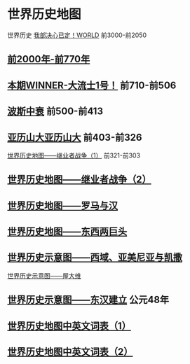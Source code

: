 

# 世界历史地图 

世界历史 [我部决心已定！WORLD](https://zhuanlan.zhihu.com/p/28950754) 前3000-前2050

## [前2000年-前770年](https://zhuanlan.zhihu.com/p/29146311)

## [本期WINNER-大流士1号！](https://zhuanlan.zhihu.com/p/29309458) 前710-前506

## [波斯中衰](https://zhuanlan.zhihu.com/p/29514412) 前500-前413

## [亚历山大亚历山大](https://zhuanlan.zhihu.com/p/29691909) 前403-前326

[世界历史地图——继业者战争（1）](https://zhuanlan.zhihu.com/p/30095976) 前321-前303

## [世界历史地图——继业者战争（2）](https://zhuanlan.zhihu.com/p/30198565)

## [世界历史地图——罗马与汉](https://zhuanlan.zhihu.com/p/30437792)

## [世界历史地图——东西两巨头](https://zhuanlan.zhihu.com/p/30607483)

## [世界历史示意图——西域、亚美尼亚与凯撒](https://zhuanlan.zhihu.com/p/30810943)

[世界历史示意图——屋大维](https://zhuanlan.zhihu.com/p/30995084)

## [世界历史示意图——东汉建立](https://zhuanlan.zhihu.com/p/31682927) 公元48年

## 

## [世界历史地图中英文词表（1）](https://zhuanlan.zhihu.com/p/29548876)

## [世界历史地图中英文词表（2）](https://zhuanlan.zhihu.com/p/29876313)
